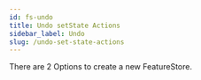 ```yaml
---
id: fs-undo
title: Undo setState Actions
sidebar_label: Undo
slug: /undo-set-state-actions
---
```


There are 2 Options to create a new FeatureStore.
